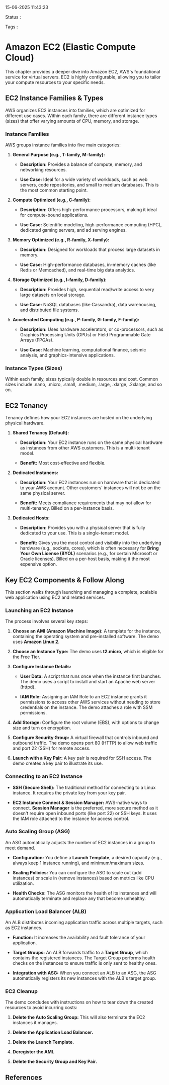 15-06-2025 11:43:23

Status :

Tags :

# Amazon EC2 (Elastic Compute Cloud)

This chapter provides a deeper dive into Amazon EC2, AWS's foundational service for virtual servers. EC2 is highly configurable, allowing you to tailor your compute resources to your specific needs.

## EC2 Instance Families & Types

AWS organizes EC2 instances into families, which are optimized for different use cases. Within each family, there are different instance types (sizes) that offer varying amounts of CPU, memory, and storage.

### Instance Families

AWS groups instance families into five main categories:

1. **General Purpose (e.g., T-family, M-family):**
    
    - **Description:** Provides a balance of compute, memory, and networking resources.
        
    - **Use Case:** Ideal for a wide variety of workloads, such as web servers, code repositories, and small to medium databases. This is the most common starting point.
        
2. **Compute Optimized (e.g., C-family):**
    
    - **Description:** Offers high-performance processors, making it ideal for compute-bound applications.
        
    - **Use Case:** Scientific modeling, high-performance computing (HPC), dedicated gaming servers, and ad serving engines.
        
3. **Memory Optimized (e.g., R-family, X-family):**
    
    - **Description:** Designed for workloads that process large datasets in memory.
        
    - **Use Case:** High-performance databases, in-memory caches (like Redis or Memcached), and real-time big data analytics.
        
4. **Storage Optimized (e.g., I-family, D-family):**
    
    - **Description:** Provides high, sequential read/write access to very large datasets on local storage.
        
    - **Use Case:** NoSQL databases (like Cassandra), data warehousing, and distributed file systems.
        
5. **Accelerated Computing (e.g., P-family, G-family, F-family):**
    
    - **Description:** Uses hardware accelerators, or co-processors, such as Graphics Processing Units (GPUs) or Field Programmable Gate Arrays (FPGAs).
        
    - **Use Case:** Machine learning, computational finance, seismic analysis, and graphics-intensive applications.
        

### Instance Types (Sizes)

Within each family, sizes typically double in resources and cost. Common sizes include .nano, .micro, .small, .medium, .large, .xlarge, .2xlarge, and so on.

## EC2 Tenancy

Tenancy defines how your EC2 instances are hosted on the underlying physical hardware.

1. **Shared Tenancy (Default):**
    
    - **Description:** Your EC2 instance runs on the same physical hardware as instances from other AWS customers. This is a multi-tenant model.
        
    - **Benefit:** Most cost-effective and flexible.
        
2. **Dedicated Instances:**
    
    - **Description:** Your EC2 instances run on hardware that is dedicated to your AWS account. Other customers' instances will not be on the same physical server.
        
    - **Benefit:** Meets compliance requirements that may not allow for multi-tenancy. Billed on a per-instance basis.
        
3. **Dedicated Hosts:**
    
    - **Description:** Provides you with a physical server that is fully dedicated to your use. This is a single-tenant model.
        
    - **Benefit:** Gives you the most control and visibility into the underlying hardware (e.g., sockets, cores), which is often necessary for **Bring Your Own License (BYOL)** scenarios (e.g., for certain Microsoft or Oracle licenses). Billed on a per-host basis, making it the most expensive option.
        

## Key EC2 Components & Follow Along

This section walks through launching and managing a complete, scalable web application using EC2 and related services.

### Launching an EC2 Instance

The process involves several key steps:

1. **Choose an AMI (Amazon Machine Image):** A template for the instance, containing the operating system and pre-installed software. The demo uses **Amazon Linux 2**.
    
2. **Choose an Instance Type:** The demo uses **t2.micro**, which is eligible for the Free Tier.
    
3. **Configure Instance Details:**
    
    - **User Data:** A script that runs once when the instance first launches. The demo uses a script to install and start an Apache web server (httpd).
        
    - **IAM Role:** Assigning an IAM Role to an EC2 instance grants it permissions to access other AWS services without needing to store credentials on the instance. The demo attaches a role with SSM permissions.
        
4. **Add Storage:** Configure the root volume (EBS), with options to change size and turn on encryption.
    
5. **Configure Security Group:** A virtual firewall that controls inbound and outbound traffic. The demo opens port 80 (HTTP) to allow web traffic and port 22 (SSH) for remote access.
    
6. **Launch with a Key Pair:** A key pair is required for SSH access. The demo creates a key pair to illustrate its use.
    

### Connecting to an EC2 Instance

- **SSH (Secure Shell):** The traditional method for connecting to a Linux instance. It requires the private key from your key pair.
    
- **EC2 Instance Connect & Session Manager:** AWS-native ways to connect. **Session Manager** is the preferred, more secure method as it doesn't require open inbound ports (like port 22) or SSH keys. It uses the IAM role attached to the instance for access control.
    

### Auto Scaling Group (ASG)

An ASG automatically adjusts the number of EC2 instances in a group to meet demand.

- **Configuration:** You define a **Launch Template**, a desired capacity (e.g., always keep 1 instance running), and minimum/maximum sizes.
    
- **Scaling Policies:** You can configure the ASG to scale out (add instances) or scale in (remove instances) based on metrics like CPU utilization.
    
- **Health Checks:** The ASG monitors the health of its instances and will automatically terminate and replace any that become unhealthy.
    

### Application Load Balancer (ALB)

An ALB distributes incoming application traffic across multiple targets, such as EC2 instances.

- **Function:** It increases the availability and fault tolerance of your application.
    
- **Target Groups:** An ALB forwards traffic to a **Target Group**, which contains the registered instances. The Target Group performs health checks on the instances to ensure traffic is only sent to healthy ones.
    
- **Integration with ASG:** When you connect an ALB to an ASG, the ASG automatically registers its new instances with the ALB's target group.
    

### EC2 Cleanup

The demo concludes with instructions on how to tear down the created resources to avoid incurring costs:

1. **Delete the Auto Scaling Group:** This will also terminate the EC2 instances it manages.
    
2. **Delete the Application Load Balancer.**
    
3. **Delete the Launch Template.**
    
4. **Deregister the AMI.**
    
5. **Delete the Security Group and Key Pair.**

## References


